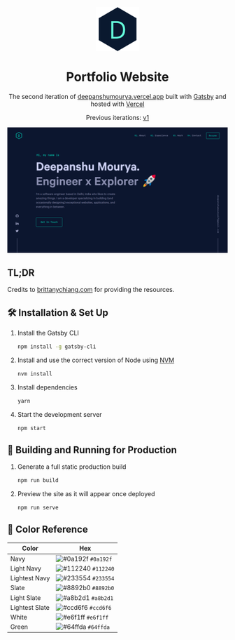 <div align="center">
  <img alt="Logo" src="src/images/logo.png" width="100" />
</div>
<h1 align="center">
  Portfolio Website
</h1>
<p align="center">
  The second iteration of <a href="https://deepanshumourya.vercel.app/" target="_blank">deepanshumourya.vercel.app</a> built with <a href="https://www.gatsbyjs.org/" target="_blank">Gatsby</a> and hosted with <a href="https://vercel.com/" target="_blank">Vercel</a>
</p>
<p align="center">
  Previous iterations:
  <a href="https://thedeepanshumourya.github.io/" target="_blank">v1</a>
</p>

![demo](static/og.png)

## TL;DR

Credits to [brittanychiang.com](https://brittanychiang.com) for providing the resources.

## 🛠 Installation & Set Up

1. Install the Gatsby CLI

   ```sh
   npm install -g gatsby-cli
   ```

2. Install and use the correct version of Node using [NVM](https://github.com/nvm-sh/nvm)

   ```sh
   nvm install
   ```

3. Install dependencies

   ```sh
   yarn
   ```

4. Start the development server

   ```sh
   npm start
   ```

## 🚀 Building and Running for Production

1. Generate a full static production build

   ```sh
   npm run build
   ```

1. Preview the site as it will appear once deployed

   ```sh
   npm run serve
   ```

## 🎨 Color Reference

| Color          | Hex                                                                |
| -------------- | ------------------------------------------------------------------ |
| Navy           | ![#0a192f](https://via.placeholder.com/10/0a192f?text=+) `#0a192f` |
| Light Navy     | ![#112240](https://via.placeholder.com/10/0a192f?text=+) `#112240` |
| Lightest Navy  | ![#233554](https://via.placeholder.com/10/303C55?text=+) `#233554` |
| Slate          | ![#8892b0](https://via.placeholder.com/10/8892b0?text=+) `#8892b0` |
| Light Slate    | ![#a8b2d1](https://via.placeholder.com/10/a8b2d1?text=+) `#a8b2d1` |
| Lightest Slate | ![#ccd6f6](https://via.placeholder.com/10/ccd6f6?text=+) `#ccd6f6` |
| White          | ![#e6f1ff](https://via.placeholder.com/10/e6f1ff?text=+) `#e6f1ff` |
| Green          | ![#64ffda](https://via.placeholder.com/10/64ffda?text=+) `#64ffda` |
